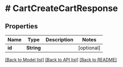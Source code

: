 # # CartCreateCartResponse


## Properties 


Name | Type | Description | Notes
------------ | ------------- | ------------- | -------------
**id**| **String** |   | [optional]


[[Back to Model list]](../../README.md#models) [[Back to API list]](../../README.md#endpoints) [[Back to README]](../../README.md)

